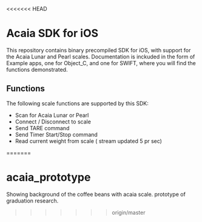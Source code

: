 <<<<<<< HEAD
# Acaia SDK for iOS

This repository contains binary precompiled SDK for iOS, with support for the Acaia Lunar and Pearl scales.
Documentation is inckuded in the form of Example apps, one for Object_C, and one for SWIFT, where you will find the functions demonstrated.

## Functions
The following scale functions are supported by this SDK:
- Scan for Acaia Lunar or Pearl
- Connect / Disconnect to scale
- Send TARE command
- Send Timer Start/Stop command
- Read current weight from scale ( stream updated 5 pr sec) 

=======
# acaia_prototype
Showing background of the coffee beans with acaia scale. prototype of graduation research.
>>>>>>> origin/master
